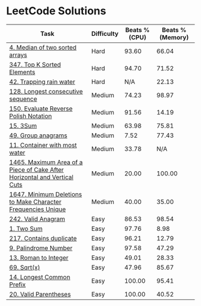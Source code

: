 # LeetCode Solutions


| Task | Difficulty | Beats % (CPU) | Beats % (Memory) |
|--|--|--|--|
| [4. Median of two sorted arrays](https://leetcode.com/problems/median-of-two-sorted-arrays/) | Hard | 93.60 | 66.04 |
| [347. Top K Sorted Elements](https://leetcode.com/problems/top-k-frequent-elements/) | Hard | 94.70 | 71.52 |
| [42. Trapping rain water](https://leetcode.com/problems/trapping-rain-water/) | Hard | N/A | 22.13 |
| [128. Longest consecutive sequence](https://leetcode.com/problems/longest-consecutive-sequence/) | Medium | 74.23 | 98.97 |
| [150. Evaluate Reverse Polish Notation](https://leetcode.com/problems/evaluate-reverse-polish-notation/) | Medium | 91.56 | 14.19 |
| [15. 3Sum](https://leetcode.com/problems/3sum/) | Medium | 63.98 | 75.81 |
| [49. Group anagrams](https://leetcode.com/problems/group-anagrams/) | Medium | 7.52 | 77.43 |
| [11. Container with most water](https://leetcode.com/problems/container-with-most-water/) | Medium | 33.78 | N/A |
| [1465. Maximum Area of a Piece of Cake After Horizontal and Vertical Cuts](https://leetcode.com/problems/maximum-area-of-a-piece-of-cake-after-horizontal-and-vertical-cuts/) | Medium | 20.00 | 100.00 |
| [1647. Minimum Deletions to Make Character Frequencies Unique](https://leetcode.com/problems/minimum-deletions-to-make-character-frequencies-unique/) | Medium | 40.00 | 35.00 |
| [242. Valid Anagram](https://leetcode.com/problems/valid-anagram/) | Easy | 86.53 | 98.54 |
| [1. Two Sum](https://leetcode.com/problems/two-sum/) | Easy | 97.76 | 8.98 |
| [217. Contains duplicate](https://leetcode.com/problems/contains-duplicate/) | Easy | 96.21 | 12.79 |
| [9. Palindrome Number](https://leetcode.com/problems/palindrome-number/) | Easy | 97.58 | 47.29 |
| [13. Roman to Integer](https://leetcode.com/problems/roman-to-integer/) | Easy | 49.01 | 28.33 |
| [69. Sqrt(x)](https://leetcode.com/problems/sqrtx/) | Easy | 47.96 | 85.67 |
| [14. Longest Common Prefix](https://leetcode.com/problems/longest-common-prefix/) | Easy | 100.00 | 95.41 |
| [20. Valid Parentheses](https://leetcode.com/problems/valid-parentheses/) | Easy | 100.00 | 40.52 |
